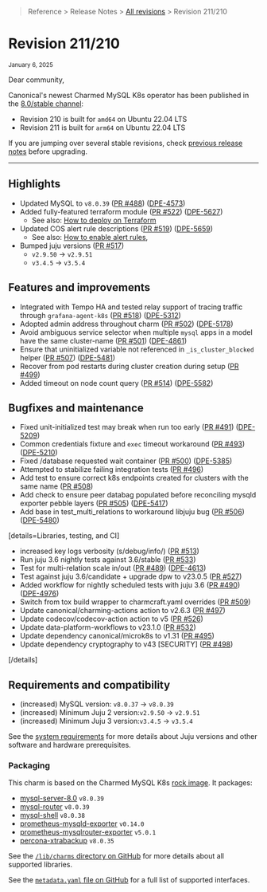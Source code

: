 >Reference > Release Notes > [All revisions] > Revision 211/210

# Revision 211/210
<sub>January 6, 2025</sub>

Dear community,

Canonical's newest Charmed MySQL K8s operator has been published in the [8.0/stable channel]:
* Revision 210 is built for `amd64` on Ubuntu 22.04 LTS
* Revision 211 is built for `arm64` on Ubuntu 22.04 LTS

If you are jumping over several stable revisions, check [previous release notes][All revisions] before upgrading.

---

## Highlights 
* Updated MySQL to `v8.0.39` ([PR #488](https://github.com/canonical/mysql-k8s-operator/pull/488)) ([DPE-4573](https://warthogs.atlassian.net/browse/DPE-4573))
* Added fully-featured terraform module ([PR #522](https://github.com/canonical/mysql-k8s-operator/pull/522)) ([DPE-5627](https://warthogs.atlassian.net/browse/DPE-5627))
  * See also: [How to deploy on Terraform](/t/14926)
* Updated COS alert rule descriptions ([PR #519](https://github.com/canonical/mysql-k8s-operator/pull/519)) ([DPE-5659](https://warthogs.atlassian.net/browse/DPE-5659))
  * See also: [How to enable alert rules](/t/15488), 
* Bumped juju versions ([PR #517](https://github.com/canonical/mysql-k8s-operator/pull/517))
  * `v2.9.50` -> `v2.9.51`
  * `v3.4.5` -> `v3.5.4`

## Features and improvements
* Integrated with Tempo HA and tested relay support of tracing traffic through `grafana-agent-k8s` ([PR #518](https://github.com/canonical/mysql-k8s-operator/pull/518)) ([DPE-5312](https://warthogs.atlassian.net/browse/DPE-5312))
* Adopted admin address throughout charm ([PR #502](https://github.com/canonical/mysql-k8s-operator/pull/502)) ([DPE-5178](https://warthogs.atlassian.net/browse/DPE-5178))
* Avoid ambiguous service selector when multiple `mysql` apps in a model have the same cluster-name ([PR #501](https://github.com/canonical/mysql-k8s-operator/pull/501)) ([DPE-4861](https://warthogs.atlassian.net/browse/DPE-4861))
* Ensure that uninitialized variable not referenced in `_is_cluster_blocked` helper ([PR #507](https://github.com/canonical/mysql-k8s-operator/pull/507)) ([DPE-5481](https://warthogs.atlassian.net/browse/DPE-5481))
* Recover from pod restarts during cluster creation during setup ([PR #499](https://github.com/canonical/mysql-k8s-operator/pull/499))
* Added timeout on node count query ([PR #514](https://github.com/canonical/mysql-k8s-operator/pull/514)) ([DPE-5582](https://warthogs.atlassian.net/browse/DPE-5582))

## Bugfixes and maintenance

* Fixed unit-initialized test may break when run too early ([PR #491](https://github.com/canonical/mysql-k8s-operator/pull/491)) ([DPE-5209](https://warthogs.atlassian.net/browse/DPE-5209))
* Common credentials fixture and `exec` timeout workaround ([PR #493](https://github.com/canonical/mysql-k8s-operator/pull/493)) ([DPE-5210](https://warthogs.atlassian.net/browse/DPE-5210))
* Fixed /database requested wait container ([PR #500](https://github.com/canonical/mysql-k8s-operator/pull/500)) ([DPE-5385](https://warthogs.atlassian.net/browse/DPE-5385))
* Attempted to stabilize failing integration tests ([PR #496](https://github.com/canonical/mysql-k8s-operator/pull/496))
* Add test to ensure correct k8s endpoints created for clusters with the same name ([PR #508](https://github.com/canonical/mysql-k8s-operator/pull/508))
* Add check to ensure peer databag populated before reconciling mysqld exporter pebble layers ([PR #505](https://github.com/canonical/mysql-k8s-operator/pull/505)) ([DPE-5417](https://warthogs.atlassian.net/browse/DPE-5417))
* Add base in test_multi_relations to workaround libjuju bug ([PR #506](https://github.com/canonical/mysql-k8s-operator/pull/506)) ([DPE-5480](https://warthogs.atlassian.net/browse/DPE-5480))

[details=Libraries, testing, and CI]

* increased key logs verbosity (s/debug/info/) ([PR #513](https://github.com/canonical/mysql-k8s-operator/pull/513))
* Run juju 3.6 nightly tests against 3.6/stable ([PR #533](https://github.com/canonical/mysql-k8s-operator/pull/533))
* Test for multi-relation scale in/out ([PR #489](https://github.com/canonical/mysql-k8s-operator/pull/489)) ([DPE-4613](https://warthogs.atlassian.net/browse/DPE-4613))
* Test against juju 3.6/candidate + upgrade dpw to v23.0.5 ([PR #527](https://github.com/canonical/mysql-k8s-operator/pull/527))
* Added workflow for nightly scheduled tests with juju 3.6 ([PR #490](https://github.com/canonical/mysql-k8s-operator/pull/490)) ([DPE-4976](https://warthogs.atlassian.net/browse/DPE-4976))
* Switch from tox build wrapper to charmcraft.yaml overrides ([PR #509](https://github.com/canonical/mysql-k8s-operator/pull/509))
* Update canonical/charming-actions action to v2.6.3 ([PR #497](https://github.com/canonical/mysql-k8s-operator/pull/497))
* Update codecov/codecov-action action to v5 ([PR #526](https://github.com/canonical/mysql-k8s-operator/pull/526))
* Update data-platform-workflows to v23.1.0 ([PR #532](https://github.com/canonical/mysql-k8s-operator/pull/532))
* Update dependency canonical/microk8s to v1.31 ([PR #495](https://github.com/canonical/mysql-k8s-operator/pull/495))
* Update dependency cryptography to v43 [SECURITY] ([PR #498](https://github.com/canonical/mysql-k8s-operator/pull/498))

[/details]

## Requirements and compatibility
* (increased) MySQL version: `v8.0.37` -> `v8.0.39`
* (increased) Minimum Juju 2 version:`v2.9.50` -> `v2.9.51`
* (increased) Minimum Juju 3 version:`v3.4.5` -> `v3.5.4`

See the [system requirements] for more details about Juju versions and other software and hardware prerequisites.

### Packaging

This charm is based on the Charmed MySQL K8s [rock image]. It packages:
* [mysql-server-8.0] `v8.0.39`
* [mysql-router] `v8.0.39`
* [mysql-shell] `v8.0.38`
* [prometheus-mysqld-exporter] `v0.14.0`
* [prometheus-mysqlrouter-exporter] `v5.0.1`
* [percona-xtrabackup] `v8.0.35`

See the [`/lib/charms` directory on GitHub] for more details about all supported libraries.

See the [`metadata.yaml` file on GitHub] for a full list of supported interfaces.


<!-- Topics -->
[All revisions]: /t/11878
[system requirements]: /t/11421

<!-- GitHub -->
[`/lib/charms` directory on GitHub]: https://github.com/canonical/mysql-k8s-operator/tree/main/lib/charms
[`metadata.yaml` file on GitHub]: https://github.com/canonical/mysql-k8s-operator/blob/main/metadata.yaml

<!-- Charmhub -->
[8.0/stable channel]: https://charmhub.io/mysql?channel=8.0/stable

<!-- Snap/Rock -->
[`charmed-mysql` packaging]: https://github.com/canonical/charmed-mysql-rock

[MySQL Libraries tab]: https://charmhub.io/mysql/libraries

[113/114]: https://github.com/canonical/charmed-mysql-snap/releases/tag/rev114
[rock image]: https://github.com/canonical/charmed-mysql-rock/pkgs/container/charmed-mysql

[mysql-server-8.0]: https://launchpad.net/ubuntu/+source/mysql-8.0/
[mysql-router]: https://launchpad.net/ubuntu/+source/mysql-8.0/
[mysql-shell]: https://launchpad.net/~data-platform/+archive/ubuntu/mysql-shell
[prometheus-mysqld-exporter]: https://launchpad.net/~data-platform/+archive/ubuntu/mysqld-exporter
[prometheus-mysqlrouter-exporter]: https://launchpad.net/~data-platform/+archive/ubuntu/mysqlrouter-exporter
[percona-xtrabackup]: https://launchpad.net/~data-platform/+archive/ubuntu/xtrabackup


<!-- Badges -->
[juju-2_amd64]: https://img.shields.io/badge/Juju_2.9.51-amd64-darkgreen?labelColor=ea7d56 
[juju-3_amd64]: https://img.shields.io/badge/Juju_3.4.6-amd64-darkgreen?labelColor=E95420 
[juju-3_arm64]: https://img.shields.io/badge/Juju_3.4.6-arm64-blue?labelColor=E95420